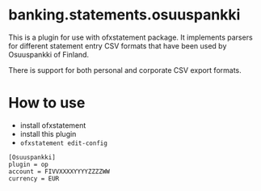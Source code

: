 banking.statements.osuuspankki
==============================

This is a plugin for use with ofxstatement package. It implements
parsers for different statement entry CSV formats that have been
used by Osuuspankki of Finland.

There is support for both personal and corporate CSV export formats.

How to use
==========

- install ofxstatement
- install this plugin
- `ofxstatement edit-config`

```
[Osuuspankki]
plugin = op
account = FIVVXXXXYYYYZZZZWW
currency = EUR
```
